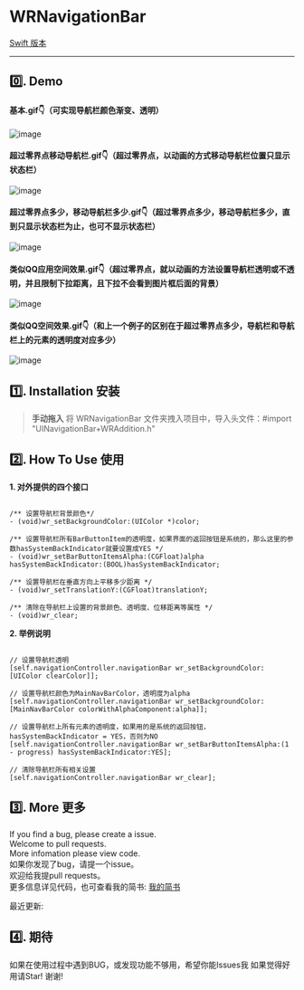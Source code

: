 # WRNavigationBar  
[Swift 版本](https://github.com/wangrui460/WRNavigationBar_swift)

------------------------------------------------------------

## 0️⃣. Demo 
#### 基本.gif👇（可实现导航栏颜色渐变、透明）
![image](https://github.com/wangrui460/WRNavigationBar/raw/master/screenshots/基本.gif)

#### 超过零界点移动导航栏.gif👇（超过零界点，以动画的方式移动导航栏位置只显示状态栏）
![image](https://github.com/wangrui460/WRNavigationBar/raw/master/screenshots/超过零界点移动导航栏.gif)

#### 超过零界点多少，移动导航栏多少.gif👇（超过零界点多少，移动导航栏多少，直到只显示状态栏为止，也可不显示状态栏）
![image](https://github.com/wangrui460/WRNavigationBar/raw/master/screenshots/超过零界点多少，移动导航栏多少.gif)

#### 类似QQ应用空间效果.gif👇（超过零界点，就以动画的方法设置导航栏透明或不透明，并且限制下拉距离，且下拉不会看到图片框后面的背景）
![image](https://github.com/wangrui460/WRNavigationBar/raw/master/screenshots/类似QQ应用空间效果.gif)

#### 类似QQ空间效果.gif👇（和上一个例子的区别在于超过零界点多少，导航栏和导航栏上的元素的透明度对应多少）
![image](https://github.com/wangrui460/WRNavigationBar/raw/master/screenshots/类似QQ空间效果.gif)

## 1️⃣. Installation 安装

> **手动拖入**
> 将 WRNavigationBar 文件夹拽入项目中，导入头文件：#import "UINavigationBar+WRAddition.h"

## 2️⃣. How To Use 使用

**1. 对外提供的四个接口**
<pre><code>
/** 设置导航栏背景颜色*/
- (void)wr_setBackgroundColor:(UIColor *)color;

/** 设置导航栏所有BarButtonItem的透明度，如果界面的返回按钮是系统的，那么这里的参数hasSystemBackIndicator就要设置成YES */
- (void)wr_setBarButtonItemsAlpha:(CGFloat)alpha hasSystemBackIndicator:(BOOL)hasSystemBackIndicator;

/** 设置导航栏在垂直方向上平移多少距离 */
- (void)wr_setTranslationY:(CGFloat)translationY;

/** 清除在导航栏上设置的背景颜色、透明度、位移距离等属性 */
- (void)wr_clear;
</code></pre>

**2. 举例说明**
<pre><code>
// 设置导航栏透明
[self.navigationController.navigationBar wr_setBackgroundColor:[UIColor clearColor]];

// 设置导航栏颜色为MainNavBarColor，透明度为alpha
[self.navigationController.navigationBar wr_setBackgroundColor:[MainNavBarColor colorWithAlphaComponent:alpha]];

// 设置导航栏上所有元素的透明度，如果用的是系统的返回按钮，hasSystemBackIndicator = YES，否则为NO
[self.navigationController.navigationBar wr_setBarButtonItemsAlpha:(1 - progress) hasSystemBackIndicator:YES];

// 清除导航栏所有相关设置
[self.navigationController.navigationBar wr_clear];
</code></pre>


## 3️⃣. More 更多 

If you find a bug, please create a issue.  
Welcome to pull requests.  
More infomation please view code.  
如果你发现了bug，请提一个issue。  
欢迎给我提pull requests。  
更多信息详见代码，也可查看我的简书: [我的简书](http://www.jianshu.com/p/540a7e6f7b40)

最近更新: 


## 4️⃣. 期待

如果在使用过程中遇到BUG，或发现功能不够用，希望你能Issues我
如果觉得好用请Star!
谢谢!
